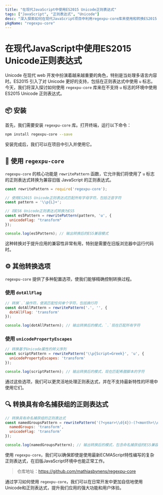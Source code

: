 ```yaml
---
title: "在现代JavaScript中使用ES2015 Unicode正则表达式"
tags: ["JavaScript", "正则表达式", "Unicode"]
desc: "深入探索如何在现代JavaScript项目中利用regexpu-core库来使用和转换ES2015 Unicode正则表达式，提升你的字符串处理能力。"
pkgName: "regexpu-core"
---
```


# 在现代JavaScript中使用ES2015 Unicode正则表达式

Unicode 在现代 web 开发中扮演着越来越重要的角色，特别是当处理多语言内容时。ES2015 引入了对 Unicode 更好的支持，包括在正则表达式中使用 `u` 标志。今天，我们将深入探讨如何使用 `regexpu-core` 库来在不支持 `u` 标志的环境中使用 ES2015 Unicode 正则表达式。

## 📦 安装

首先，我们需要安装 `regexpu-core` 库。打开终端，运行以下命令：

```bash
npm install regexpu-core --save
```

安装完成后，我们可以在项目中引入并使用它。

## 🚀 使用 `regexpu-core`

`regexpu-core` 的核心功能是 `rewritePattern` 函数，它允许我们将使用了 `u` 标志的正则表达式转换为兼容旧版 JavaScript 的正则表达式。

```javascript
const rewritePattern = require('regexpu-core');

// 使用ES2015 Unicode正则表达式匹配所有字母字符，包括泛音字符
const pattern = '\\p{L}+';

// 将ES6 Unicode正则表达式转换为ES5
const es5Pattern = rewritePattern(pattern, 'u', {
  unicodeFlag: "transform"
});

console.log(es5Pattern); // 输出转换后的ES5兼容模式
```

这种转换对于提升应用的兼容性非常有用，特别是需要在旧版浏览器中运行代码时。

## ⚙️ 其他转换选项

`regexpu-core` 提供了多种配置选项，使我们能够精确控制转换过程。

### 使用 `dotAllFlag`

```javascript
// 转换`.`操作符，使其匹配任何单个字符，包括换行符
const dotAllPattern = rewritePattern('.', '', {
  dotAllFlag: 'transform'
});

console.log(dotAllPattern); // 输出转换后的模式，`.`现在匹配所有字符
```

### 使用 `unicodePropertyEscapes`

```javascript
// 转换基于Unicode属性的转义序列
const scriptPattern = rewritePattern('\\p{Script=Greek}', 'u', {
  unicodePropertyEscapes: 'transform'
});

console.log(scriptPattern); // 输出转换后的模式，现在匹配希腊脚本的字符
```

通过这些选项，我们可以更灵活地处理正则表达式，并在不支持最新特性的环境中使用它们。

## 🔍 转换具有命名捕获组的正则表达式

```javascript
// 转换具有命名捕获组的正则表达式
const namedGroupsPattern = rewritePattern('(?<year>\\d{4})-(?<month>\\d{2})-(?<day>\\d{2})', 'u', {
  namedGroups: 'transform',
  unicodeFlag: 'transform'
});

console.log(namedGroupsPattern); // 输出转换后的模式，包含命名捕获组的ES5兼容形式
```

使用 `regexpu-core`，我们可以确保即使是使用最新ECMAScript特性编写的复杂正则表达式，在旧版JavaScript环境中也能正常工作。

> 仓库地址：https://github.com/mathiasbynens/regexpu-core

通过学习如何使用 `regexpu-core`，我们可以在日常开发中更加自信地使用Unicode和正则表达式，提升我们应用的强大功能和用户体验。